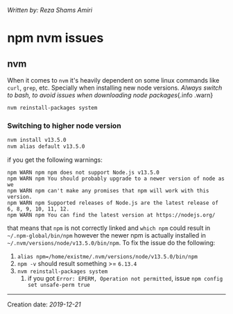 _Written by: Reza Shams Amiri_
# npm nvm issues

## nvm
When it comes to `nvm` it's heavily dependent on some linux commands like `curl`, `grep`, etc. Specially when installing new node versions.
_Always switch to bash, to avoid issues when downloading node packages_{.info .warn}

``` sh
nvm reinstall-packages system 
```

### Switching to higher node version
``` sh
nvm install v13.5.0
nvm alias default v13.5.0
```
if you get the following warnings:
```
npm WARN npm npm does not support Node.js v13.5.0
npm WARN npm You should probably upgrade to a newer version of node as we
npm WARN npm can't make any promises that npm will work with this version.
npm WARN npm Supported releases of Node.js are the latest release of 6, 8, 9, 10, 11, 12.
npm WARN npm You can find the latest version at https://nodejs.org/
```
that means that `npm` is not correctly linked and `which npm` could result in `~/.npm-global/bin/npm` however the newer npm is actually installed in `~/.nvm/versions/node/v13.5.0/bin/npm`. To fix the issue do the following:
1. `alias npm=/home/existme/.nvm/versions/node/v13.5.0/bin/npm`
2. `npm -v` should result something >= `6.13.4`
3. `nvm reinstall-packages system`
    1. if you got `Error: EPERM, Operation not permitted`, issue `npm config set unsafe-perm true`

* * *
Creation date: _2019-12-21_
